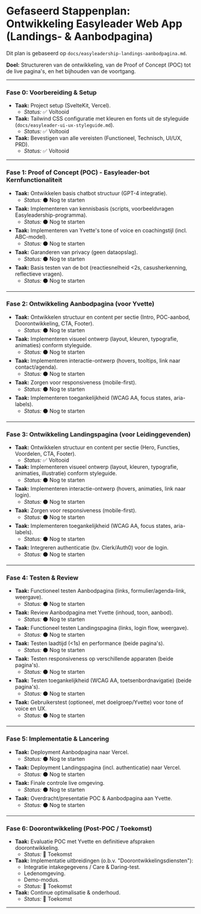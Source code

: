 # Gefaseerd Stappenplan: Ontwikkeling Easyleader Web App (Landings- & Aanbodpagina)

Dit plan is gebaseerd op `docs/easyleadership-landings-aanbodpagina.md`.

**Doel:** Structureren van de ontwikkeling, van de Proof of Concept (POC) tot de live pagina's, en het bijhouden van de voortgang.

---

### Fase 0: Voorbereiding & Setup

*   **Taak:** Project setup (SvelteKit, Vercel).
    *   *Status:* ✅ Voltooid
*   **Taak:** Tailwind CSS configuratie met kleuren en fonts uit de styleguide (`docs/easyleader-ui-ux-styleguide.md`).
    *   *Status:* ✅ Voltooid
*   **Taak:** Bevestigen van alle vereisten (Functioneel, Technisch, UI/UX, PRD).
    *   *Status:* ✅ Voltooid

---

### Fase 1: Proof of Concept (POC) - Easyleader-bot Kernfunctionaliteit

*   **Taak:** Ontwikkelen basis chatbot structuur (GPT-4 integratie).
    *   *Status:* ⚫️ Nog te starten
*   **Taak:** Implementeren van kennisbasis (scripts, voorbeeldvragen Easyleadership-programma).
    *   *Status:* ⚫️ Nog te starten
*   **Taak:** Implementeren van Yvette's tone of voice en coachingstijl (incl. ABC-model).
    *   *Status:* ⚫️ Nog te starten
*   **Taak:** Garanderen van privacy (geen dataopslag).
    *   *Status:* ⚫️ Nog te starten
*   **Taak:** Basis testen van de bot (reactiesnelheid <2s, casusherkenning, reflectieve vragen).
    *   *Status:* ⚫️ Nog te starten

---

### Fase 2: Ontwikkeling Aanbodpagina (voor Yvette)

*   **Taak:** Ontwikkelen structuur en content per sectie (Intro, POC-aanbod, Doorontwikkeling, CTA, Footer).
    *   *Status:* ⚫️ Nog te starten
*   **Taak:** Implementeren visueel ontwerp (layout, kleuren, typografie, animaties) conform styleguide.
    *   *Status:* ⚫️ Nog te starten
*   **Taak:** Implementeren interactie-ontwerp (hovers, tooltips, link naar contact/agenda).
    *   *Status:* ⚫️ Nog te starten
*   **Taak:** Zorgen voor responsiveness (mobile-first).
    *   *Status:* ⚫️ Nog te starten
*   **Taak:** Implementeren toegankelijkheid (WCAG AA, focus states, aria-labels).
    *   *Status:* ⚫️ Nog te starten

---

### Fase 3: Ontwikkeling Landingspagina (voor Leidinggevenden)

*   **Taak:** Ontwikkelen structuur en content per sectie (Hero, Functies, Voordelen, CTA, Footer).
    *   *Status:* ✅ Voltooid
*   **Taak:** Implementeren visueel ontwerp (layout, kleuren, typografie, animaties, illustratie) conform styleguide.
    *   *Status:* ⚫️ Nog te starten
*   **Taak:** Implementeren interactie-ontwerp (hovers, animaties, link naar login).
    *   *Status:* ⚫️ Nog te starten
*   **Taak:** Zorgen voor responsiveness (mobile-first).
    *   *Status:* ⚫️ Nog te starten
*   **Taak:** Implementeren toegankelijkheid (WCAG AA, focus states, aria-labels).
    *   *Status:* ⚫️ Nog te starten
*   **Taak:** Integreren authenticatie (bv. Clerk/Auth0) voor de login.
    *   *Status:* ⚫️ Nog te starten

---

### Fase 4: Testen & Review

*   **Taak:** Functioneel testen Aanbodpagina (links, formulier/agenda-link, weergave).
    *   *Status:* ⚫️ Nog te starten
*   **Taak:** Review Aanbodpagina met Yvette (inhoud, toon, aanbod).
    *   *Status:* ⚫️ Nog te starten
*   **Taak:** Functioneel testen Landingspagina (links, login flow, weergave).
    *   *Status:* ⚫️ Nog te starten
*   **Taak:** Testen laadtijd (<1s) en performance (beide pagina's).
    *   *Status:* ⚫️ Nog te starten
*   **Taak:** Testen responsiveness op verschillende apparaten (beide pagina's).
    *   *Status:* ⚫️ Nog te starten
*   **Taak:** Testen toegankelijkheid (WCAG AA, toetsenbordnavigatie) (beide pagina's).
    *   *Status:* ⚫️ Nog te starten
*   **Taak:** Gebruikerstest (optioneel, met doelgroep/Yvette) voor tone of voice en UX.
    *   *Status:* ⚫️ Nog te starten

---

### Fase 5: Implementatie & Lancering

*   **Taak:** Deployment Aanbodpagina naar Vercel.
    *   *Status:* ⚫️ Nog te starten
*   **Taak:** Deployment Landingspagina (incl. authenticatie) naar Vercel.
    *   *Status:* ⚫️ Nog te starten
*   **Taak:** Finale controle live omgeving.
    *   *Status:* ⚫️ Nog te starten
*   **Taak:** Overdracht/presentatie POC & Aanbodpagina aan Yvette.
    *   *Status:* ⚫️ Nog te starten

---

### Fase 6: Doorontwikkeling (Post-POC / Toekomst)

*   **Taak:** Evaluatie POC met Yvette en definitieve afspraken doorontwikkeling.
    *   *Status:* 🔮 Toekomst
*   **Taak:** Implementatie uitbreidingen (o.b.v. "Doorontwikkelingsdiensten"):
    *   Integratie intakegegevens / Care & Daring-test.
    *   Ledenomgeving.
    *   Demo-modus.
    *   *Status:* 🔮 Toekomst
*   **Taak:** Continue optimalisatie & onderhoud.
    *   *Status:* 🔮 Toekomst

---
